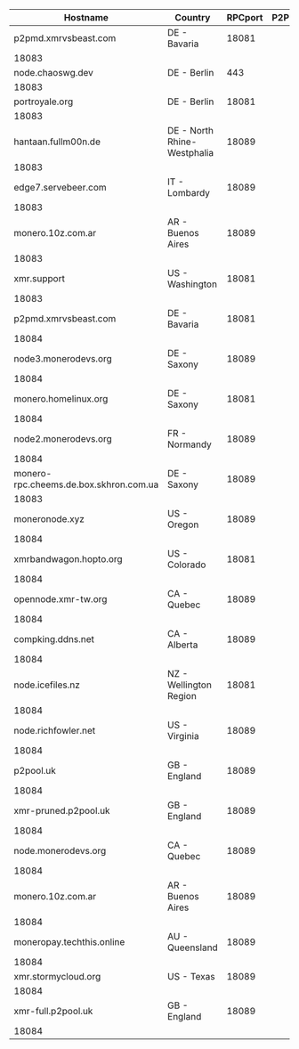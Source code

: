 Hostname | Country | RPCport | P2Pport
--- | --- | --- | ---
p2pmd.xmrvsbeast.com | DE - Bavaria | 18081
 | 18083
node.chaoswg.dev | DE - Berlin | 443
 | 18083
portroyale.org | DE - Berlin | 18081
 | 18083
hantaan.fullm00n.de | DE - North Rhine-Westphalia | 18089
 | 18083
edge7.servebeer.com | IT - Lombardy | 18089
 | 18083
monero.10z.com.ar | AR - Buenos Aires | 18089
 | 18083
xmr.support | US - Washington | 18081
 | 18083
p2pmd.xmrvsbeast.com | DE - Bavaria | 18081
 | 18084
node3.monerodevs.org | DE - Saxony | 18089
 | 18084
monero.homelinux.org | DE - Saxony | 18081
 | 18084
node2.monerodevs.org | FR - Normandy | 18089
 | 18084
monero-rpc.cheems.de.box.skhron.com.ua | DE - Saxony | 18089
 | 18083
moneronode.xyz | US - Oregon | 18089
 | 18084
xmrbandwagon.hopto.org | US - Colorado | 18081
 | 18084
opennode.xmr-tw.org | CA - Quebec | 18089
 | 18084
compking.ddns.net | CA - Alberta | 18089
 | 18084
node.icefiles.nz | NZ - Wellington Region | 18081
 | 18084
node.richfowler.net | US - Virginia | 18089
 | 18084
p2pool.uk | GB - England | 18089
 | 18084
xmr-pruned.p2pool.uk | GB - England | 18089
 | 18084
node.monerodevs.org | CA - Quebec | 18089
 | 18084
monero.10z.com.ar | AR - Buenos Aires | 18089
 | 18084
moneropay.techthis.online | AU - Queensland | 18089
 | 18084
xmr.stormycloud.org | US - Texas | 18089
 | 18084
xmr-full.p2pool.uk | GB - England | 18089
 | 18084
